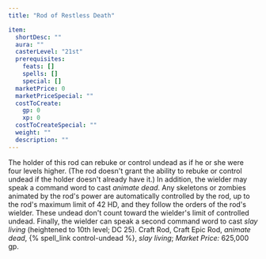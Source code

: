 ```yaml
---
title: "Rod of Restless Death"

item:
  shortDesc: ""
  aura: ""
  casterLevel: "21st"
  prerequisites:
    feats: []
    spells: []
    special: []
  marketPrice: 0
  marketPriceSpecial: ""
  costToCreate:
    gp: 0
    xp: 0
  costToCreateSpecial: ""
  weight: ""
  description: ""
---
```

The holder of this rod can rebuke or control undead as if he or she were four levels higher. (The rod doesn't grant the ability to rebuke or control undead if the holder doesn't already have it.) In addition, the wielder may speak a command word to cast _animate dead_. Any skeletons or zombies animated by the rod's power are automatically controlled by the rod, up to the rod's maximum limit of 42 HD, and they follow the orders of the rod's wielder. These undead don't count toward the wielder's limit of controlled undead. Finally, the wielder can speak a second command word to cast _slay living_ (heightened to 10th level; DC 25).
Craft Rod, Craft Epic Rod, _animate dead_, {% spell_link control-undead %}, _slay living_; _Market Price:_ 625,000 gp.


